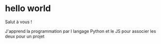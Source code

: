 # hello world

Salut à vous ! 

J'apprend la programmation par l langage Python et le JS pour associer les deux pour un projet

